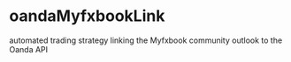 # oandaMyfxbookLink
automated trading strategy linking the Myfxbook community outlook to the Oanda API
